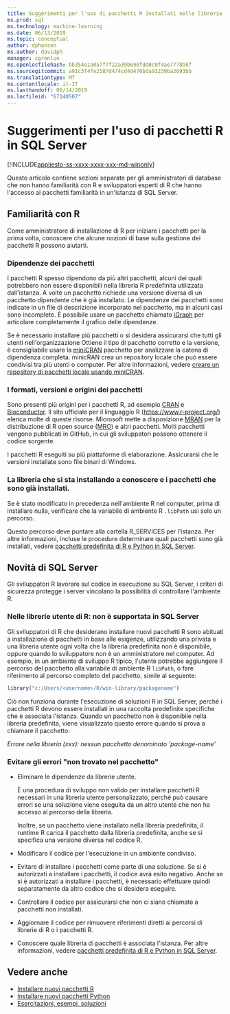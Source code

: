 ```yaml
---
title: Suggerimenti per l'uso di pacchetti R installati nelle librerie utente - servizi di SQL Server Machine Learning
ms.prod: sql
ms.technology: machine-learning
ms.date: 06/13/2019
ms.topic: conceptual
author: dphansen
ms.author: davidph
manager: cgronlun
ms.openlocfilehash: bb354e1a0a7f7f22a39b690fdd0c0f4ae7778b8f
ms.sourcegitcommit: a91c3f4fe2587d474cd4d470bda93239ba2693bb
ms.translationtype: MT
ms.contentlocale: it-IT
ms.lasthandoff: 06/14/2019
ms.locfileid: "67140507"
---
```

# <a name="tips-for-using-r-packages-in-sql-server"></a>Suggerimenti per l'uso di pacchetti R in SQL Server
[!INCLUDE[appliesto-ss-xxxx-xxxx-xxx-md-winonly](../../includes/appliesto-ss-xxxx-xxxx-xxx-md-winonly.md)]

Questo articolo contiene sezioni separate per gli amministratori di database che non hanno familiarità con R e sviluppatori esperti di R che hanno l'accesso ai pacchetti familiarità in un'istanza di SQL Server.

## <a name="new-to-r"></a>Familiarità con R

Come amministratore di installazione di R per iniziare i pacchetti per la prima volta, conoscere che alcune nozioni di base sulla gestione dei pacchetti R possono aiutarti.

### <a name="package-dependencies"></a>Dipendenze dei pacchetti

I pacchetti R spesso dipendono da più altri pacchetti, alcuni dei quali potrebbero non essere disponibili nella libreria R predefinita utilizzata dall'istanza. A volte un pacchetto richiede una versione diversa di un pacchetto dipendente che è già installato. Le dipendenze dei pacchetti sono indicate in un file di descrizione incorporato nel pacchetto, ma in alcuni casi sono incomplete. È possibile usare un pacchetto chiamato [iGraph](https://igraph.org/r/) per articolare completamente il grafico delle dipendenze.

Se è necessario installare più pacchetti o si desidera assicurarsi che tutti gli utenti nell'organizzazione Ottiene il tipo di pacchetto corretto e la versione, è consigliabile usare la [miniCRAN](https://mran.microsoft.com/package/miniCRAN) pacchetto per analizzare la catena di dipendenza completa. minicRAN crea un repository locale che può essere condivisi tra più utenti o computer. Per altre informazioni, vedere [creare un repository di pacchetti locale usando miniCRAN](create-a-local-package-repository-using-minicran.md).

### <a name="package-sources-versions-and-formats"></a>I formati, versioni e origini dei pacchetti

Sono presenti più origini per i pacchetti R, ad esempio [CRAN](https://cran.r-project.org/) e [Bioconductor](https://www.bioconductor.org/). Il sito ufficiale per il linguaggio R (<https://www.r-project.org/>) elenca molte di queste risorse. Microsoft mette a disposizione [MRAN](https://mran.microsoft.com/) per la distribuzione di R open source ([MRO](https://mran.microsoft.com/open)) e altri pacchetti. Molti pacchetti vengono pubblicati in GitHub, in cui gli sviluppatori possono ottenere il codice sorgente.

I pacchetti R eseguiti su più piattaforme di elaborazione. Assicurarsi che le versioni installate sono file binari di Windows.

### <a name="know-which-library-you-are-installing-to-and-which-packages-are-already-installed"></a>La libreria che si sta installando a conoscere e i pacchetti che sono già installati.

Se è stato modificato in precedenza nell'ambiente R nel computer, prima di installare nulla, verificare che la variabile di ambiente R `.libPath` usi solo un percorso.

Questo percorso deve puntare alla cartella R_SERVICES per l'istanza. Per altre informazioni, incluse le procedure determinare quali pacchetti sono già installati, vedere [pacchetti predefinita di R e Python in SQL Server](../package-management/default-packages.md).

## <a name="new-to-sql-server"></a>Novità di SQL Server

Gli sviluppatori R lavorare sul codice in esecuzione su SQL Server, i criteri di sicurezza protegge i server vincolano la possibilità di controllare l'ambiente R.

### <a name="r-user-libraries-not-supported-on-sql-server"></a>Nelle librerie utente di R: non è supportata in SQL Server

Gli sviluppatori di R che desiderano installare nuovi pacchetti R sono abituati a installazione di pacchetti in base alle esigenze, utilizzando una privata e una libreria utente ogni volta che la libreria predefinita non è disponibile, oppure quando lo sviluppatore non è un amministratore nel computer. Ad esempio, in un ambiente di sviluppo R tipico, l'utente potrebbe aggiungere il percorso del pacchetto alla variabile di ambiente R `libPath`, o fare riferimento al percorso completo del pacchetto, simile al seguente:

```R
library("c:/Users/<username>/R/win-library/packagename")
```

Ciò non funziona durante l'esecuzione di soluzioni R in SQL Server, perché i pacchetti R devono essere installati in una raccolta predefinite specifiche che è associata l'istanza. Quando un pacchetto non è disponibile nella libreria predefinita, viene visualizzato questo errore quando si prova a chiamare il pacchetto:

*Errore nella libreria (xxx): nessun pacchetto denominato 'package-name'*

### <a name="avoid-package-not-found-errors"></a>Evitare gli errori "non trovato nel pacchetto"

+ Eliminare le dipendenze da librerie utente. 

    È una procedura di sviluppo non valido per installare pacchetti R necessari in una libreria utente personalizzato, perché può causare errori se una soluzione viene eseguita da un altro utente che non ha accesso al percorso della libreria.

    Inoltre, se un pacchetto viene installato nella libreria predefinita, il runtime R carica il pacchetto dalla libreria predefinita, anche se si specifica una versione diversa nel codice R.

+ Modificare il codice per l'esecuzione in un ambiente condiviso.

+ Evitare di installare i pacchetti come parte di una soluzione. Se si è autorizzati a installare i pacchetti, il codice avrà esito negativo. Anche se si è autorizzati a installare i pacchetti, è necessario effettuare quindi separatamente da altro codice che si desidera eseguire.

+ Controllare il codice per assicurarsi che non ci siano chiamate a pacchetti non installati.

+ Aggiornare il codice per rimuovere riferimenti diretti ai percorsi di librerie di R o i pacchetti R. 

+ Conoscere quale libreria di pacchetti è associata l'istanza. Per altre informazioni, vedere [pacchetti predefinita di R e Python in SQL Server](../package-management/default-packages.md).

## <a name="see-also"></a>Vedere anche

+ [Installare nuovi pacchetti R](install-additional-r-packages-on-sql-server.md)
+ [Installare nuovi pacchetti Python](../python/install-additional-python-packages-on-sql-server.md)
+ [Esercitazioni, esempi, soluzioni](../tutorials/machine-learning-services-tutorials.md)